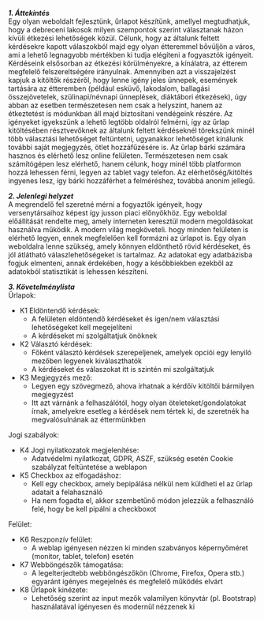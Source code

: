 ***1. Áttekintés***<br>
Egy olyan weboldalt fejlesztünk, űrlapot készítünk, amellyel megtudhatjuk, hogy a debreceni lakosok milyen szempontok szerint választanak házon kívüli étkezési lehetőségek közül. Célunk, hogy az általunk feltett kérdésekre kapott válaszokból majd egy olyan étteremmel bővüljön a város, ami a lehető legnagyobb mértékben ki tudja elégíteni a fogyasztók igényeit. Kérdéseink elsősorban az étkezési körülményekre, a kínálatra, az étterem megfelelő felszereltségére irányulnak. Amennyiben azt a visszajelzést kapjuk a kitöltők részéről, hogy lenne igény jeles ünnepek, események tartására az étteremben (például esküvő, lakodalom, ballagási összejövetelek, szülinapi/névnapi ünneplések, diáktábori étkezések), úgy abban az esetben természetesen nem csak a helyszínt, hanem az étkeztetést is módunkban áll majd biztosítani vendégeink részére. Az igényeket igyekszünk a lehető legtöbb oldalról felmérni, így az űrlap kitöltésében résztvevőknek az általunk feltett kérdéseknél törekszünk minél több választási lehetőséget feltüntetni, ugyanakkor lehetőséget kínálunk további saját megjegyzés, ötlet hozzáfűzésére is. Az űrlap bárki számára hasznos és elérhető lesz online felületen. Természetesen nem csak számítógépen lesz elérhető, hanem célunk, hogy minél több platformon hozzá lehessen férni, legyen az tablet vagy telefon. Az elérhetőség/kitöltés ingyenes lesz, így bárki hozzáférhet a felméréshez, továbbá anonim jellegű.

***2. Jelenlegi helyzet***<br>
A megrendelő fel szeretné mérni a fogyaztők igényeit, hogy versenytársaihoz képest így jusson piaci előnyökhöz. Egy weboldal előállítását rendelte meg, amely interneten keresztül modern megoldásokat használva működik. A modern világ megköveteli. hogy minden felületen is elérhető legyen, ennek megfelelően kell formázni az úrlapot is. Egy olyan weboldalra lenne szükség, amely könnyen eldönthető rövid kérdéseket, és jól átlátható válaszlehetőségeket is tartalmaz. Az adatokat egy adatbázisba fogjuk elmenteni, annak érdekében, hogy a későbbiekben ezekből az adatokból statisztikát is lehessen készíteni.

***3. Követelménylista***<br>
Űrlapok:
- K1 Eldöntendő kérdések:
  - A felületen eldöntendő kérdéseket és igen/nem választási lehetőségeket kell megejelíteni
  - A kérdéseket mi szolgáltatjuk önöknek
- K2 Választó kérdések:
  - Főként választó kérdések szerepeljenek, amelyek opciói egy lenyiló mezőben legyenek kiválaszthatók
  - A kérdéseket és válaszokat itt is szintén mi szolgáltatjuk
- K3 Megjegyzés mező:
  - Legyen egy szövegmező, ahova írhatnak a kérdőív kitöltői bármilyen megjegyzést
  - Itt azt várnánk a felhaszálótól, hogy olyan öteleteket/gondolatokat írnak, amelyekre esetleg a kérdések nem tértek ki, de szeretnék ha megvalósulnának az éttermünkben

Jogi szabályok:
- K4 Jogi nyilatkozatok megjelenítése:
  - Adatvédelmi nyilatkozat, GDPR, ASZF, szükség esetén Cookie szabályzat feltüntetése a weblapon
- K5 Checkbox az elfogadáshoz:
  - Kell egy checkbox, amely bepipálása nélkül nem küldheti el az űrlap adatait a felahasználó
  - Ha nem fogadta el, akkor szembetűnő módon jelezzük a felhasználó felé, hogy be kell pipálni a checkboxot

Felület:
- K6 Reszponzív felület:
  - A weblap igényesen nézzen ki minden szabványos képernyőméret (monitor, tablet, telefon) esetén
- K7 Webböngészők támogatása:
  - A legelterjedtebb webböngészőkön (Chrome, Firefox, Opera stb.) egyaránt igényes megejelnés és megfelelő működés elvárt
- K8 Űrlapok kinézete:
  - Lehetőség szerint az input mezők valamilyen könyvtár (pl. Bootstrap) használatával igényesen és modernül nézzenek ki